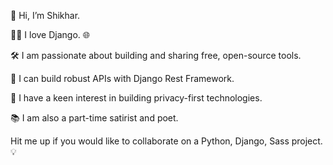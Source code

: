👋 Hi, I’m Shikhar.

👨‍💻 I love Django. 🌐

🛠️ I am passionate about building and sharing free, open-source tools. 

🔗 I can build robust APIs with Django Rest Framework.

🚀 I have a keen interest in building privacy-first technologies.

📚 I am also a part-time satirist and poet.

Hit me up if you would like to collaborate on a Python, Django, Sass project.💡

<!---
shikhars/shikhars is a ✨ special ✨ repository because its `README.md` (this file) appears on your GitHub profile.
You can click the Preview link to take a look at your changes.
--->
